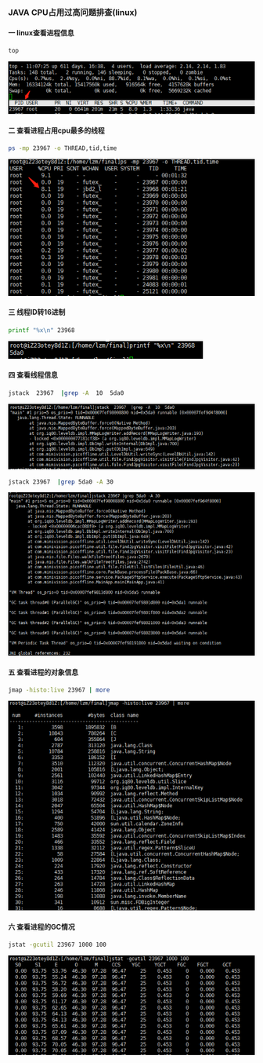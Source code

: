 ### JAVA CPU占用过高问题排查(linux)

#### 一 linux查看进程信息

```sh
top
```

![](/img/in-post/2018-04-20-java-cup-linux/1-top.png)

#### 二 查看进程占用cpu最多的线程

```sh
ps -mp 23967 -o THREAD,tid,time
```

![](/img/in-post/2018-04-20-java-cup-linux/2-查看进程中线程.png)

#### 三 线程ID转16进制

```sh
printf "%x\n" 23968
```

![](/img/in-post/2018-04-20-java-cup-linux/3-线程ID转16进制.png)

#### 四 查看线程信息

```sh
jstack  23967  |grep -A  10  5da0
```

![](/img/in-post/2018-04-20-java-cup-linux/4-查看线程信息.png)

```sh
jstack 23967  |grep 5da0 -A 30
```

![](/img/in-post/2018-04-20-java-cup-linux/5-查看线程信息2.png)

#### 五 查看进程的对象信息

```sh
jmap -histo:live 23967 | more
```

![](/img/in-post/2018-04-20-java-cup-linux/6-查看进程对象.png)

#### 六 查看进程的GC情况

```sh
jstat -gcutil 23967 1000 100
```

![](/img/in-post/2018-04-20-java-cup-linux/7-GC.png)
